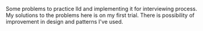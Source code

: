 Some problems to practice lld and implementing it for interviewing process. My solutions to the problems here is on my first trial. There is possibility of improvement in design and patterns I've used.

